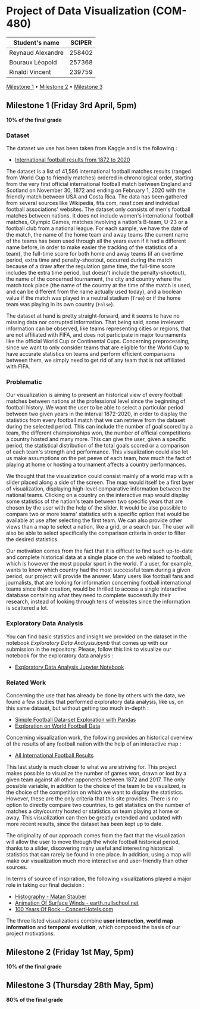 # Project of Data Visualization (COM-480)

| Student's name | SCIPER |
| -------------- | ------ |
| Reynaud Alexandre | 258402 |
| Bouraux Léopold | 257368 |
| Rinaldi Vincent | 239759 |

[Milestone 1](#milestone-1-friday-3rd-april-5pm) • [Milestone 2](#milestone-2-friday-1st-may-5pm) • [Milestone 3](#milestone-3-thursday-28th-may-5pm)

## Milestone 1 (Friday 3rd April, 5pm)

**10% of the final grade**

### Dataset

The dataset we use has been taken from Kaggle and is the following :
- [International football results from 1872 to 2020](https://www.kaggle.com/martj42/international-football-results-from-1872-to-2017)

The dataset is a list of 41,586 international football matches results (ranged from World Cup to friendly matches) ordered in chronological order,
starting from the very first official international football match between England and Scotland on November 30, 1872 and ending on February 1, 2020 with
the friendly match between USA and Costa Rica. The data has been gathered from several sources like Wikipedia, fifa.com, rsssf.com and individual football
associations' websites. The dataset only consists of men's football matches between nations. It does not include women's international football matches,
Olympic Games, matches involving a nation's B-team, U-23 or a football club from a national league. For each sample, we have the date of the match,
the name of the home team and away teams (the current name of the teams has been used through all the years even if it had a different name before, in order
to make easier the tracking of the statistics of a team), the full-time score for both home and away teams (if an overtime period, extra time and penalty-shootout,
occurred during the match because of a draw after the regulation game time, the full-time score includes the extra time period, but doesn't include the penalty-shootout),
the name of the concerned tournament, the city and country where the match took place (the name of the country at the time of the match is used, and can be different
from the name actually used today), and a boolean value if the match was played in a neutral stadium (```True```) or if the home team was playing in its own country (```False```).

The dataset at hand is pretty straight-forward, and it seems to have no missing data nor corrupted information. That being said, some irrelevant information can be
observed, like teams representing cities or regions, that are not affiliated with FIFA, and does not participate in major tournaments like the official World Cup or
Continental Cups. Concerning preprocessing, since we want to only consider teams that are eligible for the World Cup to have accurate statistics on teams and perform
efficient comparisons between them, we simply need to get rid of any team that is not affiliated with FIFA.

### Problematic

Our visualization is aiming to present an historical view of every football matches between nations at the professional level since the
beginning of football history. We want the user to be able to select a particular period between two given years in the interval 1872-2020, in order to display the
statistics from every football match that we can retrieve from the dataset during the selected period. This can include the number of goal scored by a team, the different
championships won, the number of official competitions a country hosted and many more. This can give the user, given a specific period, the statistical distribution
of the total goals scored or a comparison of each team's strength and performance. This visualization could also let us make assumptions on the pet peeve of each team, how much the fact of playing at home or hosting a tournament affects a country performances.

We thought that the visualization could consist mainly of a world map with a slider placed along a side of the screen. The map would itself be a first layer of visualization, displaying high-level comparative information between the national teams. Clicking on a country on the interactive map would
display some statistics of the nation's team between two specific years that are chosen by the user with the help of the slider. It would be also possible to compare two
or more teams' statistics with a specific option that would be available at use after selecting the first team. We can also provide other views than a map to select a nation,
like a grid, or a search bar. The user will also be able to select specifically the comparison criteria in order to filter the desired statistics.

Our motivation comes from the fact that it is difficult to find such up-to-date and complete historical data at a single place on the web related to football, which is
however the most popular sport in the world. If a user, for example, wants to know which country had the most successful team
during a given period, our project will provide the answer. Many users like football fans and journalists, that are looking for information
concerning football international teams since their creation, would be thrilled to access a single interactive database containing what they need to complete successfully their research,
instead of looking through tens of websites since the information is scattered a lot.

### Exploratory Data Analysis

You can find basic statistics and insight we provided on the dataset in the notebook *Exploratory Data Analysis.ipynb* that comes up with our submission in the repository.
Please, follow this link to visualize our notebook for the exploratory data analysis :
- [Exploratory Data Analysis Jupyter Notebook](https://nbviewer.jupyter.org/github/com-480-data-visualization/com-480-project-le-kfc/blob/master/Exploratory%20Data%20Analysis.ipynb)

### Related Work

Concerning the use that has already be done by others with the data, we found a few studies that performed exploratory data analysis, like us, on this same dataset,
but without getting too much in-depth :
- [Simple Football Data-set Exploration with Pandas](https://towardsdatascience.com/simple-football-data-set-exploration-with-pandas-60a2bc56bd5a)
- [Exploration on World Football Data](https://www.kaggle.com/microtang/exploration-on-world-football-data)

Concerning visualization work, the following provides an historical overview of the results of any football nation with the help of an interactive map :
- [All International Football Results](https://public.tableau.com/profile/kakuna#!/vizhome/AllFootballResults/Overview)

This last study is much closer to what we are striving for. This project makes possible to visualize the number of games won, drawn or lost by a given team against all other
opponents between 1872 and 2017. The only possible variable, in addition to the choice of the team to be visualized, is the choice of the competition on which we want to
display the statistics. However, these are the only criteria that this site provides. There is no option to directly compare two countries, to get statistics on the number
of matches a city/country hosted or statistics on team playing at home or away. This visualization can then be greatly extended and updated with more recent results, since
the dataset has been kept up to date.

The originality of our approach comes from the fact that the visualization will allow the user to move through the whole football historical period, thanks to a slider, discovering many useful and interesting historical statistics that can rarely be found in one place.
In addition, using a map will make our visualization much more interactive and user-friendly than other sources.

In terms of source of inspiration, the following visualizations played a major role in taking our final decision :
- [Histography - Matan Stauber](https://histography.io/)
- [Animation Of Surface Winds - earth.nullschool.net](https://earth.nullschool.net/)
- [100 Years Of Rock - ConcertHotels.com](https://www.concerthotels.com/100-years-of-rock/)

The three listed visualizations combine **user interaction**, **world map information** and **temporal evolution**, which composed the basis of our project motivations.


## Milestone 2 (Friday 1st May, 5pm)

**10% of the final grade**




## Milestone 3 (Thursday 28th May, 5pm)

**80% of the final grade**
